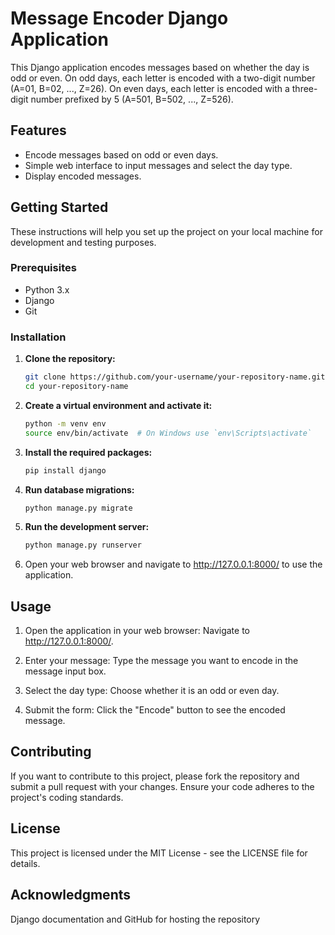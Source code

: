 # Message Encoder Django Application

This Django application encodes messages based on whether the day is odd or even. On odd days, each letter is encoded with a two-digit number (A=01, B=02, ..., Z=26). On even days, each letter is encoded with a three-digit number prefixed by 5 (A=501, B=502, ..., Z=526).

## Features

- Encode messages based on odd or even days.
- Simple web interface to input messages and select the day type.
- Display encoded messages.

## Getting Started

These instructions will help you set up the project on your local machine for development and testing purposes.

### Prerequisites

- Python 3.x
- Django
- Git

### Installation

1. **Clone the repository:**

   ```bash
   git clone https://github.com/your-username/your-repository-name.git
   cd your-repository-name

2. **Create a virtual environment and activate it:**

   ```bash
   python -m venv env
   source env/bin/activate  # On Windows use `env\Scripts\activate`

3. **Install the required packages:**

   ```bash
   pip install django

4. **Run database migrations:**

   ```bash
   python manage.py migrate

5. **Run the development server:**

    ```bash
    python manage.py runserver

6. Open your web browser and navigate to http://127.0.0.1:8000/ to use the application.

## Usage
1. Open the application in your web browser:
   Navigate to http://127.0.0.1:8000/.

2. Enter your message:
   Type the message you want to encode in the message input box.

3. Select the day type:
   Choose whether it is an odd or even day.

4. Submit the form:
   Click the "Encode" button to see the encoded message.

## Contributing

If you want to contribute to this project, please fork the repository and submit a pull request with your changes. Ensure your code adheres to the project's coding standards.

## License

This project is licensed under the MIT License - see the LICENSE file for details.

## Acknowledgments

Django documentation and
GitHub for hosting the repository






